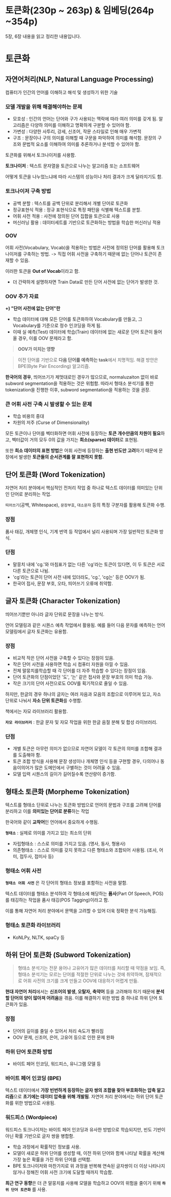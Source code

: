 # 토큰화(230p ~ 263p) & 임베딩(264p ~354p)

5장, 6장 내용을 읽고 정리한 내용입니다.

# 토큰화

## 자연어처리(NLP, Natural Language Processing)

컴퓨터가 인간의 언어를 이해하고 해석 및 생성하기 위한 기술

### 모델 개발을 위해 해결해야하는 문제

- 모호성 : 인간의 언어는 단어와 구가 사용되는 맥락에 따라 여러 의미를 갖게 됨. 알고리즘은 다양하 의미를 이해하고 명확하게 구분할 수 있어야 함.
- 가변성 : 다양한 사투리, 강세, 신조어, 작문 스타일로 인해 매우 가변적
- 구조 : 문장이나 구의 의미를 이해할 때 구문을 파악하여 의미를 해석함. 문장의 구조와 문법적 요소를 이해하여 의미를 추론하거나 분석할 수 있어야 함.

토큰화를 위해서 토크나이저를 사용함.

**토크나이저** : 텍스트 문자열을 토큰으로 나누는 알고리즘 또는 소프트웨어

어떻게 토큰을 나누었느냐에 따라 시스템의 성능이나 처리 결과가 크게 달라지기도 함.

### 토크나이저 구축 방법

- 공백 분할 : 텍스트를 공백 단위로 분리해서 개별 단어로 토큰화
- 정규표현식 적용 : 정규 표현식으로 특정 패턴을 식별해 텍스트를 분할.
- 어휘 사전 적용 : 사전에 정의된 단어 집합을 토큰으로 사용
- 머신러닝 활용 : 데이터세트를 기반으로 토큰화하는 방법을 학습한 머신러닝 적용

### OOV

어휘 사전(Vocabulary, Vocab)을 적용하는 방법은 사전에 정의된 단어를 활용해 토크나이저를 구축하는 방법. -> 직접 어휘 사전을 구축하기 때문에 없는 단어나 토큰이 존재할 수 있음.

이러한 토큰을 **Out of Vocab**이라고 함.

- 더 간략하게 설명하자면 Train Data로 만든 단어 사전에 없는 단어가 발생한 것.

### OOV 추가 자료

**+) "단어 사전에 없는 단어"란**

- 학습 데이터에 대해 모든 단어를 토큰화하여 Vocabulary를 만들고, 그 Vocabulary를 기준으로 정수 인코딩을 하게 됨.
- 이때 실 예측(Test) 데이터에 학습(Train) 데이터에 없는 새로운 단어 토큰이 들어올 경우, 이를 OOV 문제라고 함.

> **OOV가 미치는 영향**

> 이전 단어를 기반으로 **다음 단어를 예측하는 task**에서 치명적임. 해결 방안은 BPE(Byte Pair Encording) 알고리즘.

**한국어의 경우**, 띄어쓰기가 제멋대로인 경우가 많으므로, normaluzaiton 없이 바로 subword segmentation을 적용하는 것은 위험함. 따라서 형태소 분석기를 통한 tokenization을 진행한 이후, subword segmentation을 적용하는 것을 권장.

### 큰 어휘 사전 구축 시 발생할 수 있는 문제

- 학습 비용의 중대
- 차원의 저주 (Curse of Dimensionality)

모든 토큰이나 단어를 벡터화하면 어휘 사전에 등장하는 **토큰 개수만큼의 차원이 필요**하고, 벡터값이 거의 모두 0의 값을 가지는 **희소(sparse) 데이터**로 표현됨.

또한 **희소 데이터의 표현 방법**은 어휘 사전에 등장하는 **출현 빈도만 고려**하기 때문에 문장에서 발생한 **토큰들의 순서관계를 잘 표현하지 못함.**

## 단어 토큰화 (Word Tokenization)

자연어 처리 분야에서 핵심적인 전처리 작업 중 하나로 텍스트 데이터를 의미있는 단위인 단어로 분리하는 작업.

`띄어쓰기`(공백, Whitespace), `문장부호`, `대소문자` 등의 특정 구분자를 활용해 토큰화 수행.

### 장점

품사 태깅, 개체명 인식, 기계 번역 등 작업에서 널리 사용되며 가장 일반적인 토큰화 방식.

### 단점

- 말뭉치 내에 'cg.'와 마침표가 없는 다른 'cg'라는 토큰이 있다면, 이 두 토큰은 서로 다른 토큰으로 나뉨.
- 'cg'라는 토큰이 단어 사전 내에 있더라도, 'cg.', 'cg는' 등은 OOV가 됨.
- 한국어 접사, 문장 부호, 오타, 띄어쓰기 오류에 취약함.

## 글자 토큰화 (Character Tokenization)

띄어쓰기뿐만 아니라 글자 단위로 문장을 나누는 방식.

언어 모델링과 같은 시퀀스 예측 작업에서 활용됨. 예를 들어 다음 문자를 예측하는 언어 모델링에서 글자 토큰화는 유용함.

### 장점

- 비교적 작은 단어 사전을 구축할 수 있다는 장점이 있음.
- 작은 단어 사전을 사용하면 학습 시 컴퓨터 자원을 아낄 수 있음.
- 전체 말뭉치를학습할 때 각 단어를 더 자주 학습할 수 있다는 장점이 있음.
- 단어 토큰화의 단점이었던 '도', '는' 같은 접사와 문장 부호의 의미 학습 가능.
- 작은 크기의 단어 사전으로도 OOV를 획기적으로 줄일 수 있음.

하지만, 한글의 경우 하나의 글자는 여러 자음과 모음의 조합으로 이루어져 있고, 자소 단위로 나눠서 **자소 단위 토큰화**를 수행함.

책에서는 자모 라이브러리 활용함.

**`자모 라이브러리`** : 한글 문자 및 자모 작업을 위한 한글 음절 분해 및 합성 라이브러리.

### 단점

- 개별 토큰은 아무런 의미가 없으므로 자연어 모델이 각 토큰의 의미를 조합해 결과를 도출해야 함.
- 토큰 조합 방식을 사용해 문장 생성이나 개체명 인식 등을 구현할 경우, 다의어나 동음이의어가 많은 도메인에서 구별하는 것이 어려울 수 있음.
- 모델 입력 시퀀스의 길이가 길어질수록 연산량이 증가함.

## 형태소 토큰화 (Morpheme Tokenization)

텍스트를 형태소 단위로 나누는 토큰화 방법으로 언어의 문법과 구조를 고려해 단어를 분리하고 이를 **의미있는 단어로 분류**하는 작업

한국어와 같이 **교착어**인 언어에서 중요하게 수행됨.

**`형태소`** : 실제로 의미를 가지고 있는 최소의 단위

- 자립형태소 : 스스로 의미를 가지고 있음. (명사, 동사, 형용사)
- 의존형태소 : 스스로 의미를 갖지 못하고 다른 형태소와 조합되어 사용됨. (조사, 어미, 접두사, 접미사 등)

### 형태소 어휘 사전

**`형태소 어휘 사전`** 은 각 단어의 형태소 정보를 포함하는 사전을 말함.

텍스트 데이터를 형태소 분석하여 각 형태소에 해당하는 **품사**(Part Of Speech, POS)를 태깅하는 작업을 품사 태깅(POS Tagging)이라고 함.

이를 통해 자연어 처리 분야에서 문맥을 고려할 수 있어 더욱 정확한 분석 가능해짐.

### 형태소 토큰화 라이브러리

- KoNLPy, NLTK, spaCy 등

## 하위 단어 토큰화 (Subword Tokenization)

> 형태소 분석기는 전문 용어나 고유어가 많은 데이터를 처리할 때 약점을 보임. 즉, 형태소 분석기는 모르는 단어를 적절한 단위로 나누는 것에 취약하며, 잠재적으로 어휘 사전의 크기를 크게 만들고 OOV에 대응하기 어렵게 만듦.

**현대 자연어 처리**에서는 **신조어의 발생, 오탈자, 축약어** 등을 고려해야 하기 때문에 **분석할 단어의 양이 많아져 어려움**을 겪음. 이를 해결하기 위한 방법 중 하나로 하위 단어 토큰화가 있음.

### 장점

- 단어의 길이를 줄일 수 있어서 처리 속도가 빨라짐
- OOV 문제, 신조어, 은어, 고유어 등으로 인한 문제 완화

### 하위 단어 토큰화 방법

- 바이트 페어 인코딩, 워드피스, 유니그램 모델 등

### 바이트 페어 인코딩 (BPE)

텍스트 데이터에서 **가장 빈번하게 등장하는 글자 쌍의 조합을 찾아 부호화하는 압축 알고리즘**으로 **초기에는 데이터 압축을 위해 개발됨**. 자연어 처리 분야에서는 하위 단어 토큰화를 위한 방법으로 사용됨.

### 워드피스 (Wordpiece)

워드피스 토크나이저는 바이트 페어 인코딩과 유사한 방법으로 학습되지만, 빈도 기반이 아닌 확률 기반으로 글자 쌍을 병합함.

- 학습 과정에서 확률적인 정보를 사용.
- 모델이 새로운 하위 단어를 생성할 때, 이전 하위 단어와 함께 나타날 확률을 계산해 가장 높은 확률을 가진 하위 단어를 선택함.
- BPE 토크나이저와 마찬가지로 위 과정을 반복해 연속된 글자쌍이 더 이상 나타나지 않거나 정해진 어휘 사전 크기에 도달할 때까지 학습함.

**최근 연구 동향**은 더 큰 말뭉치를 사용해 모델을 학습하고 OOV의 위험을 줄이기 위해 **`하위 단어 토큰화`** 를 사용.
